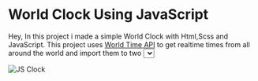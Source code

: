 # World Clock Using JavaScript
Hey,
In this project i made a simple World Clock with Html,Scss and JavaScript.
This project uses [World Time API](https://worldtimeapi.org/) to get realtime times from all around the world and import them to 
two <Select> menus.
  
  
![JS Clock](https://user-images.githubusercontent.com/17798691/151715648-0eaaebee-86d1-4cf3-b93a-e0c9b4a47444.png)
